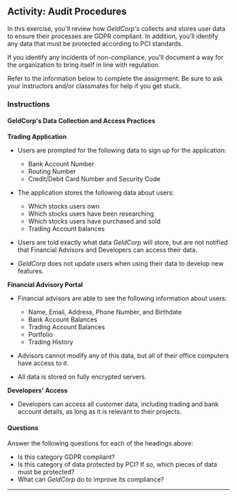 ## Activity: Audit Procedures

In this exercise, you'll review how _GeldCorp's_ collects and stores user data to ensure their processes are GDPR compliant. In addition, you'll identify any data that must be protected according to PCI standards.

If you identify any incidents of non-compliance, you'll document a way for the organization to bring itself in line with regulation.

Refer to the information below to complete the assignment. Be sure to ask your instructors and/or classmates for help if you get stuck.

### Instructions

#### GeldCorp's Data Collection and Access Practices

**Trading Application**

  - Users are prompted for the following data to sign up for the application:
    - Bank Account Number
    - Routing Number
    - Credit/Debit Card Number and Security Code

  - The application stores the following data about users:
    - Which stocks users own
    - Which stocks users have been researching
    - Which stocks users have purchased and sold
    - Trading Account balances

  - Users are told exactly what data _GeldCorp_ will store, but are not notified that Financial Advisors and Developers can access their data. 
  - _GeldCorp_ does not update users when using their data to develop new features.

**Financial Advisory Portal**

  - Financial advisors are able to see the following information about users:
    - Name, Email, Address, Phone Number, and Birthdate
    - Bank Account Balances
    - Trading Account Balances
    - Portfolio
    - Trading History
    
  - Advisors cannot modify any of this data, but all of their office computers have access to it.
  - All data is stored on fully encrypted servers.
  
**Developers' Access**
  - Developers can access all customer data, including trading and bank account details, as long as it is relevant to their projects.

#### Questions

Answer the following questions for each of the headings above:
- Is this category GDPR compliant?
- Is this category of data protected by PCI? If so, which pieces of data must be protected?
- What can _GeldCorp_ do to improve its compliance?

---